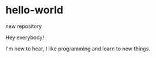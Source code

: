 # hello-world
new repository

Hey everybody!

I'm new to hear, I like programming and learn to new things.


